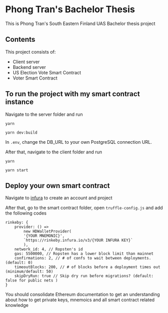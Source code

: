 # Phong Tran's Bachelor Thesis

This is Phong Tran's South Eastern Finland UAS Bachelor thesis project

## Contents

This project consists of:

- Client server
- Backend server
- US Election Vote Smart Contract
- Voter Smart Contract

## To run the project with my smart contract instance

Navigate to the server folder and run

`yarn`

`yarn dev:build`

In `.env`, change the DB_URL to your own PostgreSQL connection URL.

After that, navigate to the client folder and run

`yarn`

`yarn start`

## Deploy your own smart contract

Navigate to [infura](https://infura.io/) to create an account and project

After that, go to the smart contract folder, open `truffle-config.js` and add the following codes

```
rinkeby: {
    provider: () =>
        new HDWalletProvider(
        '{YOUR MNEMONIC}',
        `https://rinkeby.infura.io/v3/{YOUR INFURA KEY}`
        ),
    network_id: 4, // Ropsten's id
    gas: 5500000, // Ropsten has a lower block limit than mainnet
    confirmations: 2, // # of confs to wait between deployments. (default: 0)
    timeoutBlocks: 200, // # of blocks before a deployment times out  (minimum/default: 50)
    skipDryRun: true // Skip dry run before migrations? (default: false for public nets )
}
```

You should consolidate Ethereum documentation to get an understanding about how to get private keys, mnemoics and all smart contract related knowledge
